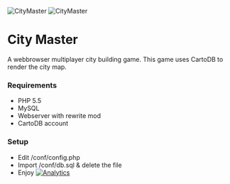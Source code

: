 ![CityMaster](https://raw.githubusercontent.com/muertet/CityMaster/master/screens/screen1.jpg)
![CityMaster](https://raw.githubusercontent.com/muertet/CityMaster/master/screens/screen2.jpg)

# City Master #

A webbrowser multiplayer city building game.
This game uses CartoDB to render the city map.

### Requirements ###

* PHP 5.5
* MySQL
* Webserver with rewrite mod
* CartoDB account

### Setup ###

* Edit /conf/config.php
* Import /conf/db.sql & delete the file
* Enjoy
[![Analytics](https://ga-beacon.appspot.com/UA-17476024-7/citymaster/readme?pixel)](https://github.com/muertet/CityMaster)